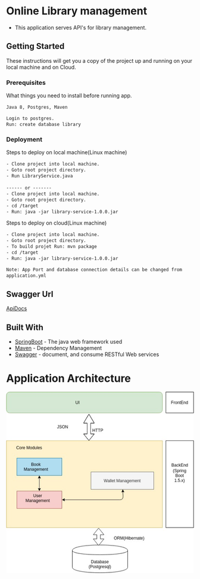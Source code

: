 # Online Library management

- This application serves API's for library management.

## Getting Started

These instructions will get you a copy of the project up and running on your local machine and on Cloud.

### Prerequisites

What things you need to install before running app.

```
Java 8, Postgres, Maven
```
```
Login to postgres.
Run: create database library
```
### Deployment

Steps to deploy on local machine(Linux machine)

```
- Clone project into local machine.
- Goto root project directory.
- Run LibraryService.java 

------ or -------
- Clone project into local machine.
- Goto root project directory.
- cd /target
- Run: java -jar library-service-1.0.0.jar

```

Steps to deploy on cloud(Linux machine)

```
- Clone project into local machine.
- Goto root project directory.
- To build projet Run: mvn package 
- cd /target
- Run: java -jar library-service-1.0.0.jar

```
```
Note: App Port and database connection details can be changed from application.yml
```

## Swagger Url

[ApiDocs](http://ec2-13-58-223-152.us-east-2.compute.amazonaws.com:8080/swagger-ui.html#/)

## Built With

* [SpringBoot](https://spring.io/projects/spring-boot) - The java web framework used
* [Maven](https://maven.apache.org/) - Dependency Management
* [Swagger](https://swagger.io/) - document, and consume RESTful Web services

# Application Architecture

![alt text](https://github.com/utsav91092/library/blob/master/architecture.jpg)





